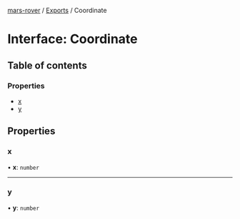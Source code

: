 [mars-rover](../README.md) / [Exports](../modules.md) / Coordinate

# Interface: Coordinate

## Table of contents

### Properties

- [x](Coordinate.md#x)
- [y](Coordinate.md#y)

## Properties

### x

• **x**: `number`

___

### y

• **y**: `number`
